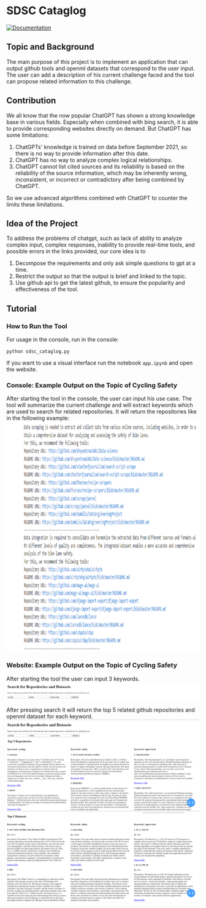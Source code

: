 # SDSC Cataglog
[![Documentation](https://img.shields.io/badge/lang-de-blue?style=flat-square)](readme.de.md)

## Topic and Background
The main purpose of this project is to implement an application that can output github tools and openml datasets that correspond to the user input. The user can add a description of his current challenge faced and the tool can propose related information to this challenge.

## Contribution
We all know that the now popular ChatGPT has shown a strong knowledge base in various fields. Especially when combined with bing search, it is able to provide corresponding websites directly on demand. But ChatGPT has some limitations:

1. ChatGPTs' knowledge is trained on data before September 2021, so there is no way to provide information after this date.
2. ChatGPT has no way to analyze complex logical relationships.
3. ChatGPT cannot list cited sources and its reliability is based on the reliability of the source information, which may be inherently wrong, inconsistent, or incorrect or contradictory after being combined by ChatGPT.

So we use advanced algorithms combined with ChatGPT to counter the limits these limitations.

## Idea of the Project
To address the problems of chatgpt, such as lack of ability to analyze complex input, complex responses, inability to provide real-time tools, and possible errors in the links provided, our core idea is to
1. Decompose the requirements and only ask simple questions to gpt at a time.
2. Restrict the output so that the output is brief and linked to the topic.
3. Use github api to get the latest github, to ensure the popularity and effectiveness of the tool.

## Tutorial
### How to Run the Tool
For usage in the console, run in the console:
```
python sdsc_cataglog.py
```
If you want to use a visual interface run the notebook `app.ipynb` and open the website.


### Console: Example Output on the Topic of Cycling Safety
After starting the tool in the console, the user can input his use case. The tool will summarize the current challenge and will extract keywords which are used to search for related repositories. It will return the repositories like in the following example:
<img src="sdsc-cataglog/images/output_example.png" alt="output example" width="800" height="600">

### Website: Example Output on the Topic of Cycling Safety
After starting the tool the user can input 3 keywords.
<img src="sdsc-cataglog/images/website_tutorial_1.png" alt="website tutorial 1">

After pressing search it will return the top 5 related github repositories and openml dataset for each keyword.
<img src="sdsc-cataglog/images/website_tutorial_2.png" alt="website tutorial 2">
<img src="sdsc-cataglog/images/website_tutorial_3.png" alt="website tutorial 3">
